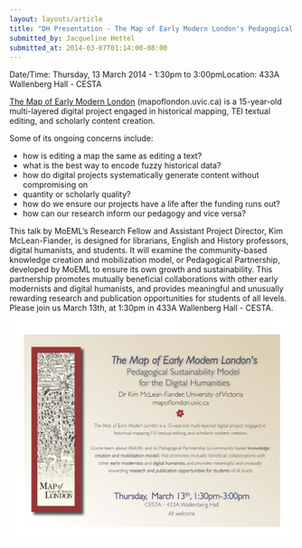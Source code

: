 ```yaml
---
layout: layouts/article
title: "DH Presentation - The Map of Early Modern London's Pedagogical Sustainability Model for the Digital Humanities"
submitted_by: Jacqueline Hettel
submitted_at: 2014-03-07T01:14:00-08:00
---
```



Date/Time: Thursday, 13 March 2014 - 1:30pm to 3:00pmLocation: 433A Wallenberg Hall - CESTA

[The Map of Early Modern London](http://mapoflondon.uvic.ca) (mapoflondon.uvic.ca) is a 15-year-old multi-layered digital project engaged in historical mapping, TEI textual editing, and scholarly content creation.


Some of its ongoing concerns include:


* how is editing a map the same as editing a text?
* what is the best way to encode fuzzy historical data?
* how do digital projects systematically generate content without compromising on
* quantity or scholarly quality?
* how do we ensure our projects have a life after the funding runs out?
* how can our research inform our pedagogy and vice versa?




This talk by MoEML’s Research Fellow and Assistant Project Director, Kim McLean-Fiander, is designed for librarians, English and History professors, digital humanists, and students. It will examine the community-based knowledge creation and mobilization model, or Pedagogical Partnership, developed by MoEML to ensure its own growth and sustainability. This partnership promotes mutually beneficial collaborations with other early modernists and digital humanists, and provides meaningful and unusually rewarding research and publication opportunities for students of all levels. Please join us March 13th, at 1:30pm in 433A Wallenberg Hall - CESTA.







![](../post-images/stanford_moeml_poster.jpg)



